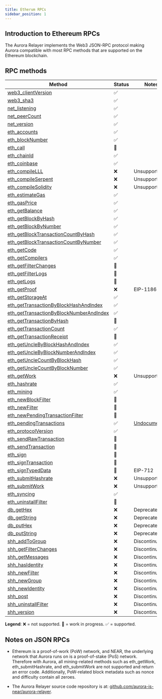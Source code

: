 ```yaml
---
title: Etherum RPCs
sidebar_position: 1
---
```


## Introduction to Ethereum RPCs

The Aurora Relayer implements the Web3 JSON-RPC protocol making Aurora
compatible with most RPC methods that are supported on the Ethereum blockchain.

## RPC methods

<div class="compat-json-rpc-table"></div>

Method | Status | Notes
------ | ------ | -----
[web3_clientVersion] | ✅ |
[web3_sha3] | ✅ |
[net_listening] | ✅ |
[net_peerCount] | ✅ |
[net_version] | ✅ |
[eth_accounts] | ✅ |
[eth_blockNumber] | ✅ |
[eth_call] | 🚧 |
[eth_chainId] | ✅ |
[eth_coinbase] | ✅ |
[eth_compileLLL] | ❌ | Unsupported
[eth_compileSerpent] | ❌ | Unsupported
[eth_compileSolidity] | ❌ | Unsupported
[eth_estimateGas] | ✅ |
[eth_gasPrice] | ✅ |
[eth_getBalance] | ✅ |
[eth_getBlockByHash] | ✅ |
[eth_getBlockByNumber] | ✅ |
[eth_getBlockTransactionCountByHash] | ✅ |
[eth_getBlockTransactionCountByNumber] | ✅ |
[eth_getCode] | ✅ |
[eth_getCompilers] | ✅ |
[eth_getFilterChanges] | 🚧 |
[eth_getFilterLogs] | 🚧 |
[eth_getLogs] | 🚧 |
[eth_getProof] | ❌ | EIP-1186
[eth_getStorageAt] | ✅ |
[eth_getTransactionByBlockHashAndIndex] | ✅ |
[eth_getTransactionByBlockNumberAndIndex] | ✅ |
[eth_getTransactionByHash] | 🚧 |
[eth_getTransactionCount] | ✅ |
[eth_getTransactionReceipt] | 🚧 |
[eth_getUncleByBlockHashAndIndex] | ✅ |
[eth_getUncleByBlockNumberAndIndex] | ✅ |
[eth_getUncleCountByBlockHash] | ✅ |
[eth_getUncleCountByBlockNumber] | ✅ |
[eth_getWork] | ❌ | Unsupported
[eth_hashrate] | ✅ |
[eth_mining] | ✅ |
[eth_newBlockFilter] | 🚧 |
[eth_newFilter] | 🚧 |
[eth_newPendingTransactionFilter] | 🚧 |
[eth_pendingTransactions] | ✅ | [Undocumented](https://github.com/ethereum/go-ethereum/issues/1648#issuecomment-130591933)
[eth_protocolVersion] | ✅ |
[eth_sendRawTransaction] | 🚧 |
[eth_sendTransaction] | 🚧 |
[eth_sign] | 🚧 |
[eth_signTransaction] | 🚧 |
[eth_signTypedData] | 🚧 | EIP-712
[eth_submitHashrate] | ❌ | Unsupported
[eth_submitWork] | ❌ | Unsupported
[eth_syncing] | ✅ |
[eth_uninstallFilter] | 🚧 |
[db_getHex] | ❌ | Deprecated
[db_getString] | ❌ | Deprecated
[db_putHex] | ❌ | Deprecated
[db_putString] | ❌ | Deprecated
[shh_addToGroup] | ❌ | Discontinued
[shh_getFilterChanges] | ❌ | Discontinued
[shh_getMessages] | ❌ | Discontinued
[shh_hasIdentity] | ❌ | Discontinued
[shh_newFilter] | ❌ | Discontinued
[shh_newGroup] | ❌ | Discontinued
[shh_newIdentity] | ❌ | Discontinued
[shh_post] | ❌ | Discontinued
[shh_uninstallFilter] | ❌ | Discontinued
[shh_version] | ❌ | Discontinued

**Legend**: ❌ = not supported. 🚧 = work in progress. ✅ = supported.

## Notes on JSON RPCs

- Ethereum is a proof-of-work (PoW) network, and NEAR, the underlying network that Aurora runs on is a proof-of-stake (PoS) network.
Therefore with Aurora, all mining-related methods such as eth_getWork, eth_submitHashrate, and eth_submitWork are not supported and return an error code.
Additionally, PoW-related block metadata such as nonce and difficulty contain all zeroes.

- The Aurora Relayer source code repository is at: [github.com/aurora-is-near/aurora-relayer](https://github.com/aurora-is-near/aurora-relayer).

[web3_clientVersion]: https://eth.wiki/json-rpc/API#web3_clientVersion
[web3_sha3]: https://eth.wiki/json-rpc/API#web3_sha3
[net_listening]: https://eth.wiki/json-rpc/API#net_listening
[net_peerCount]: https://eth.wiki/json-rpc/API#net_peerCount
[net_version]: https://eth.wiki/json-rpc/API#net_version
[eth_accounts]: https://eth.wiki/json-rpc/API#eth_accounts
[eth_blockNumber]: https://eth.wiki/json-rpc/API#eth_blockNumber
[eth_call]: https://eth.wiki/json-rpc/API#eth_call
[eth_chainId]: https://eips.ethereum.org/EIPS/eip-695
[eth_coinbase]: https://eth.wiki/json-rpc/API#eth_coinbase
[eth_compileLLL]: https://eth.wiki/json-rpc/API#eth_compileLLL
[eth_compileSerpent]: https://eth.wiki/json-rpc/API#eth_compileSerpent
[eth_compileSolidity]: https://eth.wiki/json-rpc/API#eth_compileSolidity
[eth_estimateGas]: https://eth.wiki/json-rpc/API#eth_estimateGas
[eth_gasPrice]: https://eth.wiki/json-rpc/API#eth_gasPrice
[eth_getBalance]: https://eth.wiki/json-rpc/API#eth_getBalance
[eth_getBlockByHash]: https://eth.wiki/json-rpc/API#eth_getBlockByHash
[eth_getBlockByNumber]: https://eth.wiki/json-rpc/API#eth_getBlockByNumber
[eth_getBlockTransactionCountByHash]: https://eth.wiki/json-rpc/API#eth_getBlockTransactionCountByHash
[eth_getBlockTransactionCountByNumber]: https://eth.wiki/json-rpc/API#eth_getBlockTransactionCountByNumber
[eth_getCode]: https://eth.wiki/json-rpc/API#eth_getCode
[eth_getCompilers]: https://eth.wiki/json-rpc/API#eth_getCompilers
[eth_getFilterChanges]: https://eth.wiki/json-rpc/API#eth_getFilterChanges
[eth_getFilterLogs]: https://eth.wiki/json-rpc/API#eth_getFilterLogs
[eth_getLogs]: https://eth.wiki/json-rpc/API#eth_getLogs
[eth_getProof]: https://eips.ethereum.org/EIPS/eip-1186
[eth_getStorageAt]: https://eth.wiki/json-rpc/API#eth_getStorageAt
[eth_getTransactionByBlockHashAndIndex]: https://eth.wiki/json-rpc/API#eth_getTransactionByBlockHashAndIndex
[eth_getTransactionByBlockNumberAndIndex]: https://eth.wiki/json-rpc/API#eth_getTransactionByBlockNumberAndIndex
[eth_getTransactionByHash]: https://eth.wiki/json-rpc/API#eth_getTransactionByHash
[eth_getTransactionCount]: https://eth.wiki/json-rpc/API#eth_getTransactionCount
[eth_getTransactionReceipt]: https://eth.wiki/json-rpc/API#eth_getTransactionReceipt
[eth_getUncleByBlockHashAndIndex]: https://eth.wiki/json-rpc/API#eth_getUncleByBlockHashAndIndex
[eth_getUncleByBlockNumberAndIndex]: https://eth.wiki/json-rpc/API#eth_getUncleByBlockNumberAndIndex
[eth_getUncleCountByBlockHash]: https://eth.wiki/json-rpc/API#eth_getUncleCountByBlockHash
[eth_getUncleCountByBlockNumber]: https://eth.wiki/json-rpc/API#eth_getUncleCountByBlockNumber
[eth_getWork]: https://eth.wiki/json-rpc/API#eth_getWork
[eth_hashrate]: https://eth.wiki/json-rpc/API#eth_hashrate
[eth_mining]: https://eth.wiki/json-rpc/API#eth_mining
[eth_newBlockFilter]: https://eth.wiki/json-rpc/API#eth_newBlockFilter
[eth_newFilter]: https://eth.wiki/json-rpc/API#eth_newFilter
[eth_newPendingTransactionFilter]: https://eth.wiki/json-rpc/API#eth_newPendingTransactionFilter
[eth_pendingTransactions]: https://github.com/ethereum/wiki/issues/685
[eth_protocolVersion]: https://eth.wiki/json-rpc/API#eth_protocolVersion
[eth_sendRawTransaction]: https://eth.wiki/json-rpc/API#eth_sendRawTransaction
[eth_sendTransaction]: https://eth.wiki/json-rpc/API#eth_sendTransaction
[eth_sign]: https://eth.wiki/json-rpc/API#eth_sign
[eth_signTransaction]: https://eth.wiki/json-rpc/API#eth_signTransaction
[eth_signTypedData]: https://eips.ethereum.org/EIPS/eip-712
[eth_submitHashrate]: https://eth.wiki/json-rpc/API#eth_submitHashrate
[eth_submitWork]: https://eth.wiki/json-rpc/API#eth_submitWork
[eth_syncing]: https://eth.wiki/json-rpc/API#eth_syncing
[eth_uninstallFilter]: https://eth.wiki/json-rpc/API#eth_uninstallFilter
[db_getHex]: https://eth.wiki/json-rpc/API#db_getHex
[db_getString]: https://eth.wiki/json-rpc/API#db_getString
[db_putHex]: https://eth.wiki/json-rpc/API#db_putHex
[db_putString]: https://eth.wiki/json-rpc/API#db_putString
[shh_addToGroup]: https://eth.wiki/json-rpc/API#shh_addToGroup
[shh_getFilterChanges]: https://eth.wiki/json-rpc/API#shh_getFilterChanges
[shh_getMessages]: https://eth.wiki/json-rpc/API#shh_getMessages
[shh_hasIdentity]: https://eth.wiki/json-rpc/API#shh_hasIdentity
[shh_newFilter]: https://eth.wiki/json-rpc/API#shh_newFilter
[shh_newGroup]: https://eth.wiki/json-rpc/API#shh_newGroup
[shh_newIdentity]: https://eth.wiki/json-rpc/API#shh_newIdentity
[shh_post]: https://eth.wiki/json-rpc/API#shh_post
[shh_uninstallFilter]: https://eth.wiki/json-rpc/API#shh_uninstallFilter
[shh_version]: https://eth.wiki/json-rpc/API#shh_version

[EIP-1186]: https://eips.ethereum.org/EIPS/eip-1186

